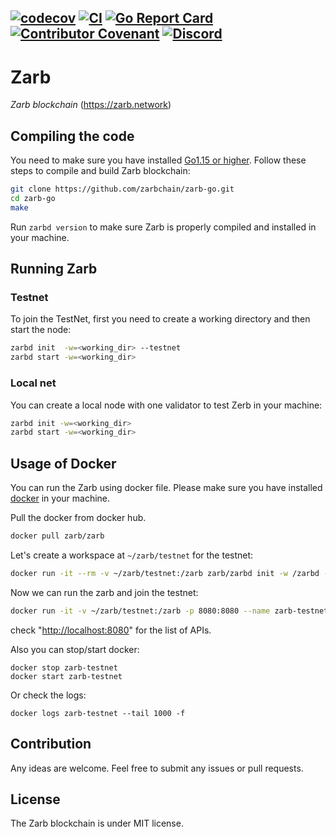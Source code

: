 [![codecov](https://codecov.io/gh/zarbchain/zarb-go/branch/main/graph/badge.svg?token=8N6N60D5UI)](https://codecov.io/gh/zarbchain/zarb-go)
[![CI](https://github.com/zarbchain/zarb-go/workflows/CI/badge.svg)](https://github.com/zarbchain/zarb-go/actions?query=workflow%3ACI+branch%3Amain+)
[![Go Report Card](https://goreportcard.com/badge/github.com/zarbchain/zarb-go)](https://goreportcard.com/report/github.com/zarbchain/zarb-go)
[![Contributor Covenant](https://img.shields.io/badge/Contributor%20Covenant-2.1-4baaaa.svg)](https://www.contributor-covenant.org/version/2/1/code_of_conduct/)
[![Discord](https://badgen.net/badge/icon/discord?icon=discord&label)](https://discord.gg/zPqWqV85ch)
------
# Zarb

*Zarb blockchain* (https://zarb.network)

## Compiling the code

You need to make sure you have installed [Go1.15 or higher](https://golang.org/).
Follow these steps to compile and build Zarb blockchain:

```bash
git clone https://github.com/zarbchain/zarb-go.git
cd zarb-go
make
```

Run `zarbd version` to make sure Zarb is properly compiled and installed in your machine.

## Running Zarb


### Testnet

To join the TestNet, first you need to create a working directory
and then start the node:

```bash
zarbd init  -w=<working_dir> --testnet
zarbd start -w=<working_dir>
```

### Local net

You can create a local node with one validator to test Zerb in your machine:

 ```bash
 zarbd init -w=<working_dir>
 zarbd start -w=<working_dir>
 ```

## Usage of Docker

You can run the Zarb using docker file.
Please make sure you have installed [docker](https://docs.docker.com/engine/install/) in your machine.

Pull the docker from docker hub.

```bash
docker pull zarb/zarb
```

Let's create a workspace at `~/zarb/testnet` for the testnet:

```bash
docker run -it --rm -v ~/zarb/testnet:/zarb zarb/zarbd init -w /zarbd --testnet
```

Now we can run the zarb and join the testnet:

```bash
docker run -it -v ~/zarb/testnet:/zarb -p 8080:8080 --name zarb-testnet zarb/zarbd start -w /zarb
```

check "[http://localhost:8080](http://localhost:8080)" for the list of APIs.

Also you can stop/start docker:
```
docker stop zarb-testnet
docker start zarb-testnet
```

Or check the logs:
```
docker logs zarb-testnet --tail 1000 -f
```

## Contribution

 Any ideas are welcome. Feel free to submit any issues or pull requests.

## License

The Zarb blockchain is under MIT license.
